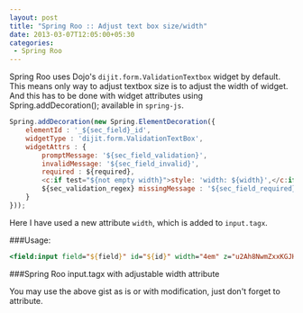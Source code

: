 ```yaml
---
layout: post
title: "Spring Roo :: Adjust text box size/width"
date: 2013-03-07T12:05:00+05:30
categories:
 - Spring Roo
---
```

Spring Roo uses Dojo's <code>dijit.form.ValidationTextbox</code> widget by default. This means only way to adjust textbox size is to adjust the width of widget. And this has to be done with widget attributes using Spring.addDecoration(); available in <code>spring-js</code>.

``` javascript
Spring.addDecoration(new Spring.ElementDecoration({
    elementId : '_${sec_field}_id',
    widgetType : 'dijit.form.ValidationTextBox',
    widgetAttrs : {
        promptMessage: '${sec_field_validation}',
        invalidMessage: '${sec_field_invalid}',
        required : ${required},
        <c:if test="${not empty width}">style: 'width: ${width}',</c:if>
        ${sec_validation_regex} missingMessage : '${sec_field_required}'
    }
}));
```

Here I have used a new attribute <code>width</code>, which is added to <code>input.tagx</code>.

###Usage:
``` jsp
<field:input field="${field}" id="${id}" width="4em" z="u2Ah8NwmZxxKGJHNnTmYs2AL79o=" />
```

###Spring Roo input.tagx with adjustable width attribute
<script src="https://gist.github.com/WarFox/5105967.js"></script>

You may use the above gist as is or with modification, just don't forget to attribute.
